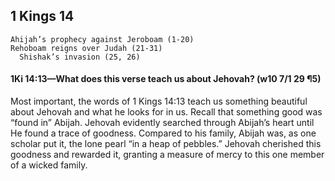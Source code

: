 ## 1 Kings 14

```
Ahijah’s prophecy against Jeroboam (1-20)
Rehoboam reigns over Judah (21-31)
  Shishak’s invasion (25, 26)
```

#### 1Ki 14:13​—What does this verse teach us about Jehovah? (w10 7/1 29 ¶5)

Most important, the words of 1 Kings 14:13 teach us something beautiful about Jehovah and what he looks for in us. Recall that something good was “found in” Abijah. Jehovah evidently searched through Abijah’s heart until He found a trace of goodness. Compared to his family, Abijah was, as one scholar put it, the lone pearl “in a heap of pebbles.” Jehovah cherished this goodness and rewarded it, granting a measure of mercy to this one member of a wicked family.
